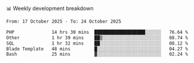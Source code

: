 📊 Weekly development breakdown
<!--START_SECTION:waka-->

```txt
From: 17 October 2025 - To: 24 October 2025

PHP              14 hrs 30 mins  ███████████████████░░░░░░   76.64 %
Other            1 hr 39 mins    ██▒░░░░░░░░░░░░░░░░░░░░░░   08.74 %
SQL              1 hr 32 mins    ██░░░░░░░░░░░░░░░░░░░░░░░   08.12 %
Blade Template   48 mins         █░░░░░░░░░░░░░░░░░░░░░░░░   04.27 %
Bash             25 mins         ▓░░░░░░░░░░░░░░░░░░░░░░░░   02.24 %
```

<!--END_SECTION:waka-->
